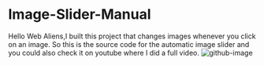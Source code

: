 # Image-Slider-Manual
Hello Web Aliens,I built this project that changes images whenever you click on an image. So this is the source code for the automatic image slider and you could also check it on youtube where I did a full video.
![github-image](https://user-images.githubusercontent.com/102190787/182619299-54be1d90-4298-4e58-a7fe-e4307b4d53b2.jpg)
